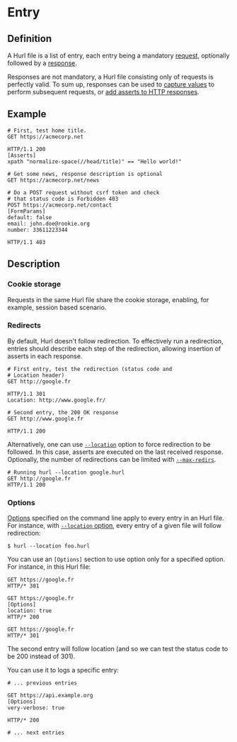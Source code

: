 # Entry

## Definition

A Hurl file is a list of entry, each entry being a mandatory [request], optionally followed by a [response].

Responses are not mandatory, a Hurl file consisting only of requests is perfectly valid. To sum up, responses can be used
to [capture values] to perform subsequent requests, or [add asserts to HTTP responses].

## Example

```hurl
# First, test home title.
GET https://acmecorp.net

HTTP/1.1 200
[Asserts]
xpath "normalize-space(//head/title)" == "Hello world!"

# Get some news, response description is optional
GET https://acmecorp.net/news

# Do a POST request without csrf token and check
# that status code is Forbidden 403
POST https://acmecorp.net/contact
[FormParams]
default: false
email: john.doe@rookie.org
number: 33611223344

HTTP/1.1 403
```

## Description

### Cookie storage

Requests in the same Hurl file share the cookie storage, enabling, for example, session based scenario.

### Redirects

By default, Hurl doesn't follow redirection. To effectively run a redirection, entries should describe each step
of the redirection, allowing insertion of asserts in each response.

```hurl
# First entry, test the redirection (status code and
# Location header)
GET http://google.fr

HTTP/1.1 301
Location: http://www.google.fr/

# Second entry, the 200 OK response
GET http://www.google.fr

HTTP/1.1 200
```

Alternatively, one can use [`--location`] option to force redirection
to be followed. In this case, asserts are executed on the last received response. Optionally, the number of
redirections can be limited with [`--max-redirs`].

```hurl
# Running hurl --location google.hurl
GET http://google.fr
HTTP/1.1 200
```

### Options

[Options] specified on the command line apply to every entry in an Hurl file. For instance, with [`--location` option], 
every entry of a given file will follow redirection:

```shell
$ hurl --location foo.hurl
```

You can use an `[Options]` section to use option only for a specified option. For instance, in this Hurl file:

```hurl
GET https://google.fr
HTTP/* 301

GET https://google.fr
[Options]
location: true
HTTP/* 200

GET https://google.fr
HTTP/* 301
```

The second entry will follow location (and so we can test the status code to be 200 instead of 301).

You can use it to logs a specific entry:

```hurl
# ... previous entries

GET https://api.example.org
[Options]
very-verbose: true

HTTP/* 200

# ... next entries
```

[request]: /docs/request.md
[response]: /docs/response.md
[capture values]: /docs/capturing-response.md
[add asserts to HTTP responses]: /docs/asserting-response.md
[`--location`]: /docs/manual.md#location
[`--max-redirs`]: /docs/manual.md#max-redirs
[Options]: /docs/manual.md#options
[`--location` option]: /docs/manual.md#location
